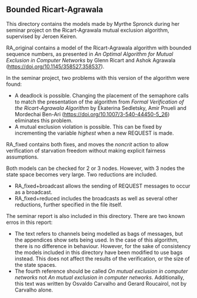 ## Bounded Ricart-Agrawala

This directory contains the models made by Myrthe Spronck during her seminar project on the Ricart-Agrawala mutual exclusion algorithm, supervised by Jeroen Keiren.

RA_original contains a model of the Ricart-Agrawala algorithm with bounded sequence numbers, as presented in *An Optimal Algorithm for Mutual Exclusion in Computer Networks* by Glenn Ricart and Ashok Agrawala (https://doi.org/10.1145/358527.358537). 

In the seminar project, two problems with this version of the algorithm were found:
- A deadlock is possible. Changing the placement of the semaphore calls to match the presentation of the algorithm from *Formal Verification of the Ricart-Agrawala Algorithm* by Ekaterina Sedletsky, Amir Pnueli and Mordechai Ben-Ari (https://doi.org/10.1007/3-540-44450-5_26) eliminates this problem.
- A mutual exclusion violation is possible. This can be fixed by incrementing the variable *highest* when a new REQUEST is made.

RA_fixed contains both fixes, and moves the *noncrit* action to allow verification of starvation freedom without making explicit fairness assumptions.

Both models can be checked for 2 or 3 nodes. However, with 3 nodes the state space becomes very large. Two reductions are included.
- RA_fixed+broadcast allows the sending of REQUEST messages to occur as a broadcast.
- RA_fixed+reduced includes the broadcasts as well as several other reductions, further specified in the file itself.

The seminar report is also included in this directory. There are two known erros in this report:
- The text refers to channels being modelled as bags of messages, but the appendices show sets being used. In the case of this algorithm, there is no difference in behaviour. However, for the sake of consistency the models included in this directory have been modified to use bags instead. This does not affect the results of the verification, or the size of the state spaces.
- The fourth reference should be called *On mutual exclusion in computer networks* not *An mutual exclusion in computer networks*. Additionally, this text was written by Osvaldo Carvalho and Gerard Roucairol, not by Carvalho alone.